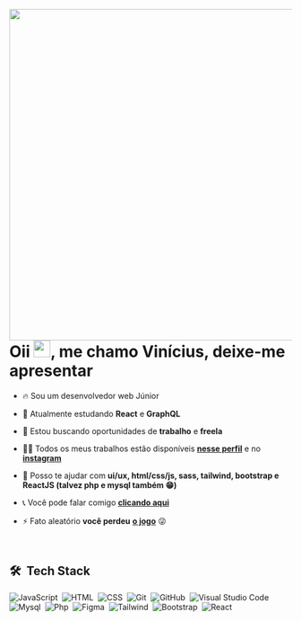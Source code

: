 <img align="right" height="590em"
  src="https://raw.githubusercontent.com/gist/Vinicius-Macedo/10113a156dbfd44e74f8691ecc29cbc2/raw/ee79961254013aecbb561cdd3decdbb478bd0860/githubcard.svg"
     />

<h1>Oii <img src="https://raw.githubusercontent.com/kaueMarques/kaueMarques/master/hi.gif" width="30px">, me chamo Vinícius, deixe-me apresentar </h1>

- 🔥 Sou um desenvolvedor web Júnior

- 🌱 Atualmente estudando **React** e **GraphQL**

- 🔭 Estou buscando oportunidades de **trabalho** e **freela**

- 👨‍💻 Todos os meus trabalhos estão disponíveis [**nesse perfil**](https://github.com/Vinicius-Macedo?tab=repositories) e no [**instagram**](https://www.instagram.com/viniciusportfolio/)

- 💬 Posso te ajudar com **ui/ux, html/css/js, sass, tailwind, bootstrap e ReactJS (talvez php e mysql também 😁)**

- 📞 Você pode falar comigo [**clicando aqui**](https://wa.me/55933457661)

- ⚡ Fato aleatório **você perdeu** [**o jogo**](https://en.wikipedia.org/wiki/The_Game_(mind_game)) 😜

<br>

## 🛠 &nbsp;Tech Stack

![JavaScript](https://img.shields.io/badge/-JavaScript-05122A?style=flat&logo=javascript)&nbsp;
![HTML](https://img.shields.io/badge/-HTML-05122A?style=flat&logo=HTML5)&nbsp;
![CSS](https://img.shields.io/badge/-CSS-05122A?style=flat&logo=CSS3&logoColor=1572B6)&nbsp;
![Git](https://img.shields.io/badge/-Git-05122A?style=flat&logo=git)&nbsp;
![GitHub](https://img.shields.io/badge/-GitHub-05122A?style=flat&logo=github)&nbsp;
![Visual Studio Code](https://img.shields.io/badge/-Visual%20Studio%20Code-05122A?style=flat&logo=visual-studio-code&logoColor=007ACC)&nbsp;
![Mysql](https://img.shields.io/badge/-mysql%20em%20progresso-05122A?style=flat&logo=Mysql)&nbsp;
![Php](https://img.shields.io/badge/-php%20em%20progresso-05122A?style=flat&logo=php)&nbsp;
![Figma](https://img.shields.io/badge/-Figma-05122A?style=flat&logo=figma)&nbsp;
![Tailwind](https://img.shields.io/badge/Tailwind_CSS-05122A?style=flat&logo=tailwind)&nbsp;
![Bootstrap](https://img.shields.io/badge/Bootstrap-05122A?style=flat&logo=bootstrap&logoColor=white)&nbsp;
![React](https://img.shields.io/badge/-ReactJs-05122A?style=flat&logo=react)&nbsp;


